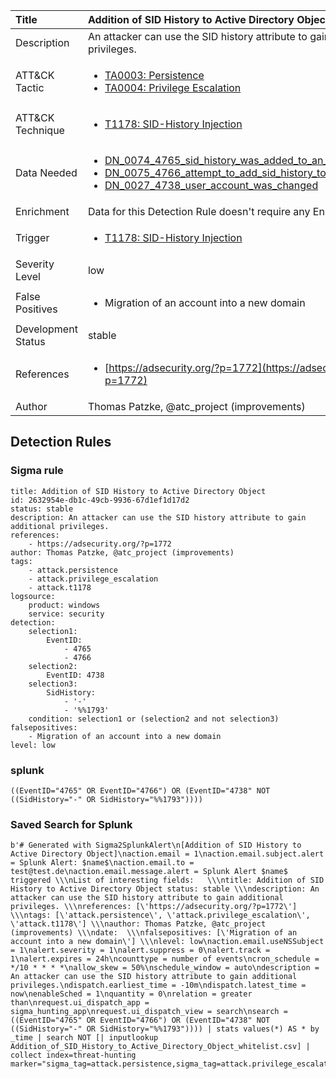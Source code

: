 | Title                | Addition of SID History to Active Directory Object                                                                                                                                                 |
|:---------------------|:------------------------------------------------------------------------------------------------------------------------------------------------------------|
| Description          | An attacker can use the SID history attribute to gain additional privileges.                                                                                                                                           |
| ATT&amp;CK Tactic    |  <ul><li>[TA0003: Persistence](https://attack.mitre.org/tactics/TA0003)</li><li>[TA0004: Privilege Escalation](https://attack.mitre.org/tactics/TA0004)</li></ul>  |
| ATT&amp;CK Technique | <ul><li>[T1178: SID-History Injection](https://attack.mitre.org/techniques/T1178)</li></ul>  |
| Data Needed          | <ul><li>[DN_0074_4765_sid_history_was_added_to_an_account](../Data_Needed/DN_0074_4765_sid_history_was_added_to_an_account.md)</li><li>[DN_0075_4766_attempt_to_add_sid_history_to_an_account_failed](../Data_Needed/DN_0075_4766_attempt_to_add_sid_history_to_an_account_failed.md)</li><li>[DN_0027_4738_user_account_was_changed](../Data_Needed/DN_0027_4738_user_account_was_changed.md)</li></ul>  |
| Enrichment           |  Data for this Detection Rule doesn't require any Enrichments.  |
| Trigger              | <ul><li>[T1178: SID-History Injection](../Triggers/T1178.md)</li></ul>  |
| Severity Level       | low |
| False Positives      | <ul><li>Migration of an account into a new domain</li></ul>  |
| Development Status   | stable |
| References           | <ul><li>[https://adsecurity.org/?p=1772](https://adsecurity.org/?p=1772)</li></ul>  |
| Author               | Thomas Patzke, @atc_project (improvements) |


## Detection Rules

### Sigma rule

```
title: Addition of SID History to Active Directory Object
id: 2632954e-db1c-49cb-9936-67d1ef1d17d2
status: stable
description: An attacker can use the SID history attribute to gain additional privileges.
references:
    - https://adsecurity.org/?p=1772
author: Thomas Patzke, @atc_project (improvements)
tags:
    - attack.persistence
    - attack.privilege_escalation
    - attack.t1178
logsource:
    product: windows
    service: security
detection:
    selection1:
        EventID:
            - 4765
            - 4766
    selection2:
        EventID: 4738
    selection3:
        SidHistory: 
            - '-'
            - '%%1793'
    condition: selection1 or (selection2 and not selection3)
falsepositives:
    - Migration of an account into a new domain
level: low

```





### splunk
    
```
((EventID="4765" OR EventID="4766") OR (EventID="4738" NOT ((SidHistory="-" OR SidHistory="%%1793"))))
```






### Saved Search for Splunk

```
b'# Generated with Sigma2SplunkAlert\n[Addition of SID History to Active Directory Object]\naction.email = 1\naction.email.subject.alert = Splunk Alert: $name$\naction.email.to = test@test.de\naction.email.message.alert = Splunk Alert $name$ triggered \\\nList of interesting fields:   \\\ntitle: Addition of SID History to Active Directory Object status: stable \\\ndescription: An attacker can use the SID history attribute to gain additional privileges. \\\nreferences: [\'https://adsecurity.org/?p=1772\'] \\\ntags: [\'attack.persistence\', \'attack.privilege_escalation\', \'attack.t1178\'] \\\nauthor: Thomas Patzke, @atc_project (improvements) \\\ndate:  \\\nfalsepositives: [\'Migration of an account into a new domain\'] \\\nlevel: low\naction.email.useNSSubject = 1\nalert.severity = 1\nalert.suppress = 0\nalert.track = 1\nalert.expires = 24h\ncounttype = number of events\ncron_schedule = */10 * * * *\nallow_skew = 50%\nschedule_window = auto\ndescription = An attacker can use the SID history attribute to gain additional privileges.\ndispatch.earliest_time = -10m\ndispatch.latest_time = now\nenableSched = 1\nquantity = 0\nrelation = greater than\nrequest.ui_dispatch_app = sigma_hunting_app\nrequest.ui_dispatch_view = search\nsearch = ((EventID="4765" OR EventID="4766") OR (EventID="4738" NOT ((SidHistory="-" OR SidHistory="%%1793")))) | stats values(*) AS * by _time | search NOT [| inputlookup Addition_of_SID_History_to_Active_Directory_Object_whitelist.csv] | collect index=threat-hunting marker="sigma_tag=attack.persistence,sigma_tag=attack.privilege_escalation,sigma_tag=attack.t1178,level=low"\n\n\n'
```
